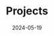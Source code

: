 ---
title: 'Projects'
date: 2024-05-19
type: landing

design:
  # Section spacing
  spacing: '5rem'

# Page sections
sections:
- block: collection
  content:
    title: Selected Projects
    text: >
      A curated selection of projects that reflect my focus on **cloud security,
      confidential computing and defence/health-oriented innovation**.  
      Highlights include applied research in precision medicine,
      confidential computing in HPC-enabled clouds,
      federated multi-cloud security for defence and NATO-aligned
      architectures for data sovereignty.
    filters:
      folders:
        - project
  design:
    view: article-grid
    fill_image: false
    columns: 4

- block: markdown
  content:
    title: Consulting and Availability
    text: >-
      I help organizations in **critical infrastructure** deliver secure cloud platforms and
      **Confidential Computing** solutions—primarily in **defence** and **healthcare**.  
      Focus areas: remote attestation and data-in-use protection (AMD SEV-SNP, Nitro Enclaves),
      cloud security architecture (AWS, Azure, OpenStack), security reviews and compliance
      (ISO 27001 / BSI / NATO-aligned architectures).

      **Day rate:** from **€750 / day** (excl. VAT).  
      **Availability:** fractional (1–2 days/week) or project sprints; full weeks by arrangement.

- block: feature
  content:
    title: Engagement Models
    items:
      - name: Advisory / Architecture
        description: >
          Strategic guidance, architecture reviews, security patterns and decision memos.
          <!-- Typical: 2–4 workshops + written recommendations. -->
      - name: Project Delivery
        description: >
          Hands-on design and implementation (IaC, attestation flows, enclave enablement,
          <!-- controls and guardrails). Typical: 1–3 days/week for 4–12 weeks. -->
      - name: Security and Compliance Readiness
        description: >
          Gap analysis and remediation plan for ISO 27001 / BSI IT-Grundschutz; evidence
          prep for audits and stakeholder reviews.
      - name: Fractional / Interim
        description: >
          Part-time Security/Cloud Architect for programmes in defence/health—governance,
          technical leadership, vendor alignment.
  design:
    columns: 4

- block: markdown
  content:
    title: Industries and Use Cases
    text: >-
      **Defence:** multi-cloud data sovereignty, secure data sharing, federation.  
      **Healthcare:** privacy-preserving analytics, enclave-backed research pipelines.  
      **R&D:** HPC + enclaves, confidential AI/ML workloads, evidence and benchmarks.

- block: cta
  content:
    title: Ready to start a project?
    text: >-2
      Share a brief on scope, timelines and stakeholders. I typically respond within one business day.
    buttons:
      - label: Email Valentin
        url: "mailto:vp@valentinpfeil.com?subject=Project%20Inquiry%20%2D%20Confidential%20Computing%20%2F%20Cloud%20Security"
        style: primary
---